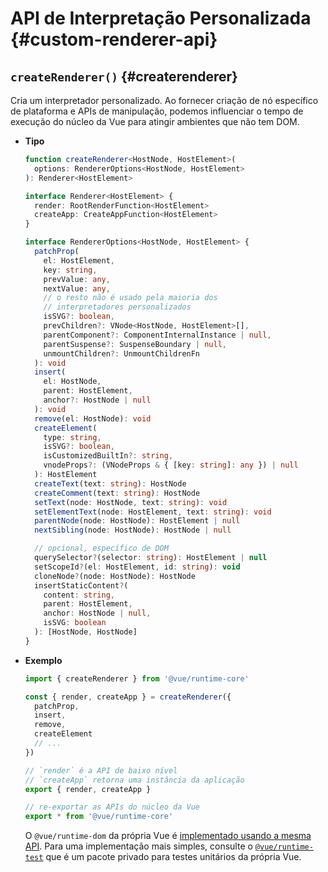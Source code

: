 # API de Interpretação Personalizada {#custom-renderer-api}

## `createRenderer()` {#createrenderer}

Cria um interpretador personalizado. Ao fornecer criação de nó específico de plataforma e APIs de manipulação, podemos influenciar o tempo de execução do núcleo da Vue para atingir ambientes que não tem DOM.

- **Tipo**

  ```ts
  function createRenderer<HostNode, HostElement>(
    options: RendererOptions<HostNode, HostElement>
  ): Renderer<HostElement>

  interface Renderer<HostElement> {
    render: RootRenderFunction<HostElement>
    createApp: CreateAppFunction<HostElement>
  }

  interface RendererOptions<HostNode, HostElement> {
    patchProp(
      el: HostElement,
      key: string,
      prevValue: any,
      nextValue: any,
      // o resto não é usado pela maioria dos
      // interpretadores personalizados
      isSVG?: boolean,
      prevChildren?: VNode<HostNode, HostElement>[],
      parentComponent?: ComponentInternalInstance | null,
      parentSuspense?: SuspenseBoundary | null,
      unmountChildren?: UnmountChildrenFn
    ): void
    insert(
      el: HostNode,
      parent: HostElement,
      anchor?: HostNode | null
    ): void
    remove(el: HostNode): void
    createElement(
      type: string,
      isSVG?: boolean,
      isCustomizedBuiltIn?: string,
      vnodeProps?: (VNodeProps & { [key: string]: any }) | null
    ): HostElement
    createText(text: string): HostNode
    createComment(text: string): HostNode
    setText(node: HostNode, text: string): void
    setElementText(node: HostElement, text: string): void
    parentNode(node: HostNode): HostElement | null
    nextSibling(node: HostNode): HostNode | null

    // opcional, específico de DOM
    querySelector?(selector: string): HostElement | null
    setScopeId?(el: HostElement, id: string): void
    cloneNode?(node: HostNode): HostNode
    insertStaticContent?(
      content: string,
      parent: HostElement,
      anchor: HostNode | null,
      isSVG: boolean
    ): [HostNode, HostNode]
  }
  ```

- **Exemplo**

  ```js
  import { createRenderer } from '@vue/runtime-core'

  const { render, createApp } = createRenderer({
    patchProp,
    insert,
    remove,
    createElement
    // ...
  })

  // `render` é a API de baixo nível
  // `createApp` retorna uma instância da aplicação
  export { render, createApp }

  // re-exportar as APIs do núcleo da Vue
  export * from '@vue/runtime-core'
  ```

  O `@vue/runtime-dom` da própria Vue é [implementado usando a mesma API](https://github.com/vuejs/core/blob/main/packages/runtime-dom/src/index.ts). Para uma implementação mais simples, consulte o [`@vue/runtime-test`](https://github.com/vuejs/core/blob/main/packages/runtime-test/src/index.ts) que é um pacote privado para testes unitários da própria Vue.
